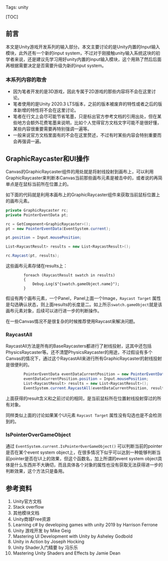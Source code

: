 Tags: unity

[TOC]

## 前言

本文是Unity游戏开发系列的输入部分。本文主要讨论的是Unity内置的Input输入模块，此外还有一个新的input system，不过对于刚接触unity输入系统这块的初学者来说，还是建议先学习用好unity内置的input输入模块，这个用熟了然后后面再根据需要决定是否需要升级为新的input system。

### 本系列内容的取舍

- 因为笔者开发的是3D游戏，因此专属于2D游戏的那些内容将不会在这里讨论。
- 笔者使用的是Unity 2020.3 LTS版本，之前的版本被废弃的特性或者之后的版本新增的特性将不会在这里讨论。
- 笔者在行文上会尽可能节省笔墨，只是标出官方参考文档的引用出处，但在某些地方会额外花费笔墨来说明，比如个人觉得官方文档文字可能不是很好懂，某些内容很重要需要再特别强调一遍等。
- 一般来说官方文档里面有的不会在这里赘述，不过有时某些内容会特别重要而会再强调一遍。



## GraphicRaycaster和UI操作

Canvas的GraphicRaycaster组件的用处就是将射线投射到画布上，可以利用GraphicRaycaster来判断本Canvas当前那些画布元素是被击中的，或者说的再简单点是在鼠标当前所在位置上的。

如下面的代码就是利用本画布上的GraphicRaycaster组件来获取当前鼠标位置上的画布元素。

```c#
private GraphicRaycaster rc;
private PointerEventData pt; 

rc = GetComponent<GraphicRaycaster>();
pt = new PointerEventData(EventSystem.current);

pt.position = Input.mousePosition;

List<RaycastResult> results = new List<RaycastResult>();

rc.Raycast(pt, results);
```

这些画布元素存储在results上：

```
        foreach (RaycastResult swatch in results)
        {
            Debug.Log($"{swatch.gameObject.name}");
        }
```

假设有两个画布元素，一个Panel，Panel上面一个Image，`Raycast Target` 属性是勾选确认状态，则上面results的长度是二。如上所示`swatch.gameObject`就是该画布元素对象，后续可以进行进一步的判断操作。

在一些Canvas情况不是很复杂的时候推荐使用Raycast来解决问题。

### RaycastAll

RaycastAll方法是所有的BaseRaycasters都进行了射线投射，这其中还包括PhysicsRaycaster等。还不清楚PhysicsRaycaster的用途，不过假设有多个Canvas的情况下，通过这个RaycastAll来进行所有GraphicRaycaster的射线投射是很便利的。

```c#
        PointerEventData eventDataCurrentPosition = new PointerEventData(EventSystem.current);
        eventDataCurrentPosition.position = Input.mousePosition;
        List<RaycastResult> results = new List<RaycastResult>();
        EventSystem.current.RaycastAll(eventDataCurrentPosition, results);
```

上面获得的result含义和之前讨论的相同，是当前鼠标所在位置射线投射穿过的所有对象。

同样类似上面的讨论如果某个UI元素 `Raycast Target` 属性没有勾选也是不会检测到的。

### IsPointerOverGameObject

通过 `EventSystem.current.IsPointerOverGameObject()` 可以判断当前的pointer是否在某个event system object上，在很多情况下似乎可以达到一种能够判断当前pointer是否在UI上的效果，但这个函数名，加上所谓的event system object具体是什么东西并不大确切，而且具体各个对象的属性也没有获取无法获得进一步的判断效果，这个方法只是备用。

## 参考资料

1. Unity官方文档
2. Stack overflow
3. 其他模块文档
4. Unity商城Free资源
5. Learning c# by developing games with unity 2019 by Harrison Ferrone
6. Unity 游戏开发 by  Mike Geig
7. Mastering UI Development with Unity by Asheley Godbold
8. Unity in Action by Joseph Hocking
9. Unity Shader入门精要 by 冯乐乐
2. Mastering Unity Shaders and Effects by Jamie Dean

